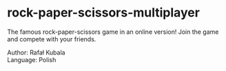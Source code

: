 ﻿# rock-paper-scissors-multiplayer
The famous rock-paper-scissors game in an online version!
Join the game and compete with your friends.

Author: Rafał Kubala
<br>
Language: Polish
